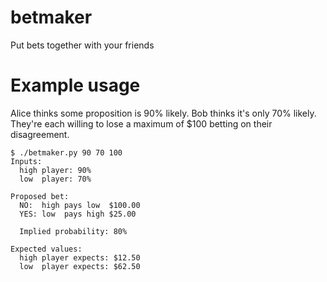 # betmaker
Put bets together with your friends

# Example usage

Alice thinks some proposition is 90% likely. Bob thinks it's only 70% likely. They're each willing to lose a maximum of $100 betting on their disagreement.

```
$ ./betmaker.py 90 70 100
Inputs:
  high player: 90%
  low  player: 70%

Proposed bet:
  NO:  high pays low  $100.00
  YES: low  pays high $25.00

  Implied probability: 80%

Expected values:
  high player expects: $12.50
  low  player expects: $62.50
```
